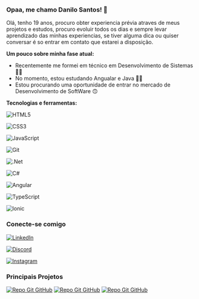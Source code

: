 ### Opaa, me chamo Danilo Santos! 👋

Olá, tenho 19 anos, procuro obter experiencia prévia atraves de meus projetos e estudos, procuro evoluir todos os dias e sempre levar aprendizado das minhas experiencias, se tiver alguma dica ou quiser conversar é so entrar em contato que estarei a disposição.

**Um pouco sobre minha fase atual:**

- Recentemente me formei em técnico em Desenvolvimento de Sistemas 🧑‍💻
- No momento, estou estudando Angualar e Java 😮‍💨
- Estou procurando uma oportunidade de entrar no mercado de Desenvolvimento de SoftWare 🙃

**Tecnologias e ferramentas:**

![HTML5](https://img.shields.io/badge/HTML5-000?style=for-the-badge&logo=html5)

![CSS3](https://img.shields.io/badge/CSS3-000?style=for-the-badge&logo=css3&logoColor=264CE4)

![JavaScript](https://img.shields.io/badge/JavaScript-000?style=for-the-badge&logo=javascript)

![Git](https://img.shields.io/badge/Git-000?style=for-the-badge&logo=git&logoColor=C3002F)

![.Net](https://img.shields.io/badge/.NET-000?style=for-the-badge&logo=dotnet&logoColor=)

![C#](https://img.shields.io/badge/C%23-000?style=for-the-badge&logo=c-sharp&logoColor=823085)

![Angular](https://img.shields.io/badge/Angular-000?style=for-the-badge&logo=angular&logoColor=C3002F)

![TypeScript](https://img.shields.io/badge/TypeScript-000?style=for-the-badge&logo=typescript&logoColor=)

![Ionic](https://img.shields.io/badge/Ionic-000?style=for-the-badge&logo=ionic&logoColor=)

### Conecte-se comigo

[![LinkedIn](https://img.shields.io/badge/LinkedIn-000?style=for-the-badge&logo=linkedin&logoColor=0E76A8)](https://www.linkedin.com/in/santosdaniloo/)

[![Discord](https://img.shields.io/badge/Discord-000?style=for-the-badge&logo=discord)](https://discord.gg/usDqX2fr/)

[![Instagram](https://img.shields.io/badge/Instagram-000?style=for-the-badge&logo=instagram)](https://instagram.com/danilosantos_z/)

### Principais Projetos

[![Repo Git GitHub](https://github-readme-stats.vercel.app/api/pin/?username=danilosantos-dev&repo=ControleDeLivros&bg_color=000&border_color=30A3DC&show_icons=true&icon_color=30A3DC&title_color=E94D5F&text_color=FFF)](https://github.com/danilosantos-dev/ControleDeLivros)
[![Repo Git GitHub](https://github-readme-stats.vercel.app/api/pin/?username=danilosantos-dev&repo=Aupets&bg_color=000&border_color=30A3DC&show_icons=true&icon_color=30A3DC&title_color=E94D5F&text_color=FFF)](https://github.com/danilosantos-dev/Aupets)
[![Repo Git GitHub](https://github-readme-stats.vercel.app/api/pin/?username=danilosantos-dev&repo=FormsApp&bg_color=000&border_color=30A3DC&show_icons=true&icon_color=30A3DC&title_color=E94D5F&text_color=FFF)](https://github.com/danilosantos-dev/FormsApp)
